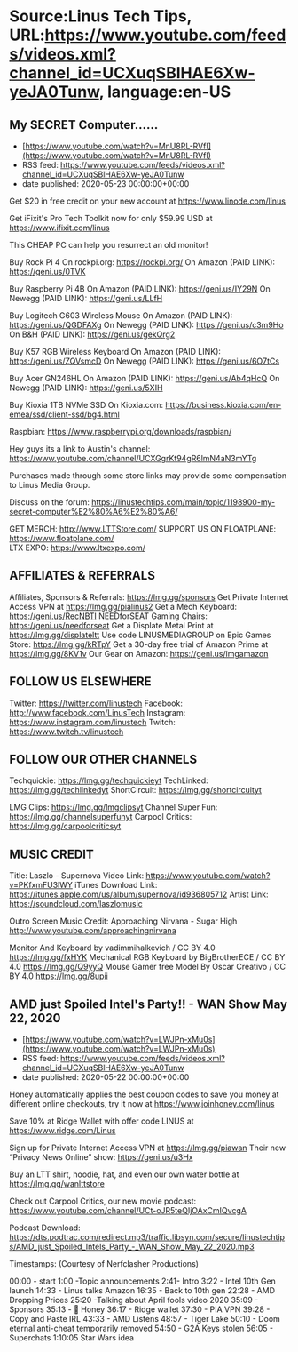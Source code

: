 # Source:Linus Tech Tips, URL:https://www.youtube.com/feeds/videos.xml?channel_id=UCXuqSBlHAE6Xw-yeJA0Tunw, language:en-US

## My SECRET Computer……
 - [https://www.youtube.com/watch?v=MnU8RL-RVfI](https://www.youtube.com/watch?v=MnU8RL-RVfI)
 - RSS feed: https://www.youtube.com/feeds/videos.xml?channel_id=UCXuqSBlHAE6Xw-yeJA0Tunw
 - date published: 2020-05-23 00:00:00+00:00

Get $20 in free credit on your new account at https://www.linode.com/linus

Get iFixit's Pro Tech Toolkit now for only $59.99 USD at https://www.ifixit.com/linus

This CHEAP PC can help you resurrect an old monitor!

Buy Rock Pi 4
On rockpi.org: https://rockpi.org/
On Amazon (PAID LINK): https://geni.us/0TVK

Buy Raspberry Pi 4B
On Amazon (PAID LINK): https://geni.us/IY29N
On Newegg (PAID LINK): https://geni.us/LLfH

Buy Logitech G603 Wireless Mouse
On Amazon (PAID LINK): https://geni.us/QGDFAXg
On Newegg (PAID LINK): https://geni.us/c3m9Ho
On B&H (PAID LINK): https://geni.us/gekQrg2

Buy K57 RGB Wireless Keyboard
On Amazon (PAID LINK): https://geni.us/ZQVsmcD
On Newegg (PAID LINK): https://geni.us/6O7tCs

Buy Acer GN246HL
On Amazon (PAID LINK): https://geni.us/Ab4qHcQ
On Newegg (PAID LINK): https://geni.us/5XIH

Buy Kioxia 1TB NVMe SSD
On Kioxia.com: https://business.kioxia.com/en-emea/ssd/client-ssd/bg4.html

Raspbian: https://www.raspberrypi.org/downloads/raspbian/

Hey guys its a link to Austin's channel: https://www.youtube.com/channel/UCXGgrKt94gR6lmN4aN3mYTg

Purchases made through some store links may provide some compensation to Linus Media Group.

Discuss on the forum: https://linustechtips.com/main/topic/1198900-my-secret-computer%E2%80%A6%E2%80%A6/


GET MERCH: http://www.LTTStore.com/
SUPPORT US ON FLOATPLANE: https://www.floatplane.com/  
LTX EXPO: https://www.ltxexpo.com/   

AFFILIATES & REFERRALS
---------------------------------------------------
Affiliates, Sponsors & Referrals: https://lmg.gg/sponsors
Get Private Internet Access VPN at https://lmg.gg/pialinus2
Get a Mech Keyboard: https://geni.us/RecNBTI
NEEDforSEAT Gaming Chairs: https://geni.us/needforseat
Get a Displate Metal Print at https://lmg.gg/displateltt
Use code LINUSMEDIAGROUP on Epic Games Store: https://lmg.gg/kRTpY
Get a 30-day free trial of Amazon Prime at https://lmg.gg/8KV1v
Our Gear on Amazon: https://geni.us/lmgamazon
 
FOLLOW US ELSEWHERE
---------------------------------------------------  
Twitter: https://twitter.com/linustech
Facebook: http://www.facebook.com/LinusTech
Instagram: https://www.instagram.com/linustech
Twitch: https://www.twitch.tv/linustech

FOLLOW OUR OTHER CHANNELS
---------------------------------------------------  
Techquickie: https://lmg.gg/techquickieyt
TechLinked: https://lmg.gg/techlinkedyt
ShortCircuit: https://lmg.gg/shortcircuityt

LMG Clips: https://lmg.gg/lmgclipsyt
Channel Super Fun: https://lmg.gg/channelsuperfunyt
Carpool Critics: https://lmg.gg/carpoolcriticsyt

MUSIC CREDIT
---------------------------------------------------  
Title: Laszlo - Supernova
Video Link: https://www.youtube.com/watch?v=PKfxmFU3lWY
iTunes Download Link: https://itunes.apple.com/us/album/supernova/id936805712
Artist Link: https://soundcloud.com/laszlomusic

Outro Screen Music Credit: Approaching Nirvana - Sugar High http://www.youtube.com/approachingnirvana

Monitor And Keyboard by vadimmihalkevich / CC BY 4.0 https://lmg.gg/fxHYK 
Mechanical RGB Keyboard by BigBrotherECE / CC BY 4.0 https://lmg.gg/Q9yyQ 
Mouse Gamer free Model By Oscar Creativo / CC BY 4.0 https://lmg.gg/8upii

## AMD just Spoiled Intel's Party!! - WAN Show May 22, 2020
 - [https://www.youtube.com/watch?v=LWJPn-xMu0s](https://www.youtube.com/watch?v=LWJPn-xMu0s)
 - RSS feed: https://www.youtube.com/feeds/videos.xml?channel_id=UCXuqSBlHAE6Xw-yeJA0Tunw
 - date published: 2020-05-22 00:00:00+00:00

Honey automatically applies the best coupon codes to save you money at different online checkouts, try it now at https://www.joinhoney.com/linus 

Save 10% at Ridge Wallet with offer code LINUS at https://www.ridge.com/Linus 

Sign up for Private Internet Access VPN at https://lmg.gg/piawan 
Their new “Privacy News Online” show: https://geni.us/u3Hx

Buy an LTT shirt, hoodie, hat, and even our own water bottle at https://lmg.gg/wanlttstore

Check out Carpool Critics, our new movie podcast: https://www.youtube.com/channel/UCt-oJR5teQIjOAxCmIQvcgA

Podcast Download: https://dts.podtrac.com/redirect.mp3/traffic.libsyn.com/secure/linustechtips/AMD_just_Spoiled_Intels_Party_-_WAN_Show_May_22_2020.mp3

Timestamps: (Courtesy of Nerfclasher Productions)

00:00 - start
1:00 -Topic announcements 
2:41- Intro 
3:22 - Intel 10th Gen launch 
14:33 - Linus talks Amazon 
16:35 - Back to 10th gen 
22:28 - AMD Dropping Prices 
25:20 -Talking about April fools video 2020 
35:09 - Sponsors
35:13 - 🍯 Honey 
36:17 - Ridge wallet
37:30 - PIA VPN 
39:28 - Copy and Paste IRL 
43:33 - AMD Listens 
48:57 - Tiger Lake
50:10 - Doom eternal anti-cheat temporarily removed 
54:50 - G2A Keys stolen 
56:05 - Superchats 
1:10:05 Star Wars idea

